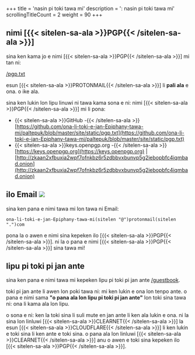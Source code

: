 +++
title               = 'nasin pi toki tawa mi'
description         = ': nasin pi toki tawa mi'
scrollingTitleCount = 2
weight              = 90
+++

## nimi [{{< sitelen-sa-ala >}}PGP{{< /sitelen-sa-ala >}}]

sina ken kama jo e nimi [{{< sitelen-sa-ala >}}PGP{{< /sitelen-sa-ala >}}] mi
tan ni:

[/pgp.txt](/pgp.txt)

esun [{{< sitelen-sa-ala >}}PROTONMAIL{{< /sitelen-sa-ala >}}] li **pali ala**
e ona. o ike ala.

sina ken lukin lon lipu linuwi ni tawa kama sona e ni: nimi
[{{< sitelen-sa-ala >}}PGP{{< /sitelen-sa-ala >}}] mi li pona:

- {{< sitelen-sa-ala >}}GitHub -{{< /sitelen-sa-ala >}} [https://github.com/ona-li-toki-e-jan-Epiphany-tawa-mi/paltepuk/blob/master/site/static/pgp.txt](https://github.com/ona-li-toki-e-jan-Epiphany-tawa-mi/paltepuk/blob/master/site/static/pgp.txt)
- {{< sitelen-sa-ala >}}keys.openpgp.org -{{< /sitelen-sa-ala >}} [https://keys.openpgp.org](https://keys.openpgp.org) | [http://zkaan2xfbuxia2wpf7ofnkbz6r5zdbbvxbunvp5g2iebopbfc4iqmbad.onion](http://zkaan2xfbuxia2wpf7ofnkbz6r5zdbbvxbunvp5g2iebopbfc4iqmbad.onion)


## ilo Email ![](/web-buttons/email.gif)

sina ken pana e nimi tawa mi lon tawa ni Email:

```
ona-li-toki-e-jan-Epiphany-tawa-mi(sitelen "@")protonmail(sitelen ".")com
```

pona la o awen e nimi sina kepeken ilo
[{{< sitelen-sa-ala >}}PGP{{< /sitelen-sa-ala >}}]. ni la o pana e nimi
[{{< sitelen-sa-ala >}}PGP{{< /sitelen-sa-ala >}}] sina tawa mi!

## lipu pi toki pi jan ante

sina ken pana e nimi tawa mi kepeken lipu pi toki pi jan ante
[/guestbook](/guestbook).

toki pi jan ante li awen lon poki tawa ni: mi ken lukin e ona lon tenpo ante.  o
pana e nimi sama **"o pana ala lon lipu pi toki pi jan ante"** lon toki sina
tawa ni: ona li kama ala lon lipu.

o sona e ni: ken la toki sina li suli mute en jan ante li ken ala lukin e
ona. ni la sina lon linluwi
[{{< sitelen-sa-ala >}}CLEARNET{{< /sitelen-sa-ala >}}] la esun
[{{< sitelen-sa-ala >}}CLOUDFLARE{{< /sitelen-sa-ala >}}] li ken
lukin e toki sina li ken ante e toki sina. o pana ala lon linluwi
[{{< sitelen-sa-ala >}}CLEARNET{{< /sitelen-sa-ala >}}] anu o awen e toki sina
kepeken ilo [{{< sitelen-sa-ala >}}PGP{{< /sitelen-sa-ala >}}].
